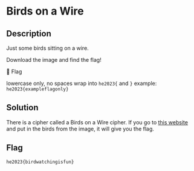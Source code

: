 Birds on a Wire
=============

Description
-------------
Just some birds sitting on a wire.

Download the image and find the flag!

🚩 Flag

lowercase only, no spaces
wrap into `he2023{` and `}`
example: `he2023{exampleflagonly}`


Solution
-------------
There is a cipher called a Birds on a Wire cipher.
If you go to [this website](https://www.dcode.fr/birds-on-a-wire-cipher) and put in the birds from the image, it will give you the flag.

Flag
-------------
`he2023{birdwatchingisfun}`